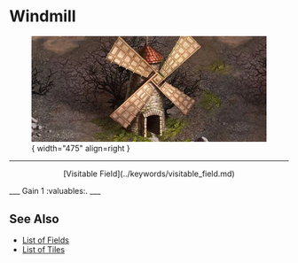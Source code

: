 # Windmill

<figure markdown="span">

![Windmill Map Location](../assets/locations-windmill.webp){ width="475" align=right }

</figure>

___
<p style="text-align: center;" markdown>[Visitable Field](../keywords/visitable_field.md)</p>
___
Gain 1 :valuables:.
___


## See Also

- [List of Fields](index.md)
- [List of Tiles](../tiles/index.md)
